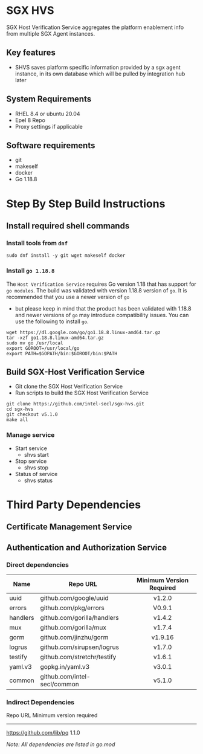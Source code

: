 SGX HVS
=======

SGX Host Verification Service aggregates the platform enablement info from multiple SGX Agent instances.

Key features
------------

-   SHVS saves platform specific information provided by a sgx agent instance, in its own database which will be pulled by integration hub later

System Requirements
-------------------

-   RHEL 8.4 or ubuntu 20.04
-   Epel 8 Repo
-   Proxy settings if applicable

Software requirements
---------------------

-   git
-   makeself
-   docker
-   Go 1.18.8

Step By Step Build Instructions
===============================

Install required shell commands
-------------------------------

### Install tools from `dnf`

``` {.shell}
sudo dnf install -y git wget makeself docker
```

### Install `go 1.18.8`

The `Host Verification Service` requires Go version 1.18 that has
support for `go modules`. The build was validated with version 1.18.8
version of `go`. It is recommended that you use a newer version of `go`
- but please keep in mind that the product has been validated with
1.18.8 and newer versions of `go` may introduce compatibility issues.
You can use the following to install `go`.

``` {.shell}
wget https://dl.google.com/go/go1.18.8.linux-amd64.tar.gz
tar -xzf go1.18.8.linux-amd64.tar.gz
sudo mv go /usr/local
export GOROOT=/usr/local/go
export PATH=$GOPATH/bin:$GOROOT/bin:$PATH
```

Build SGX-Host Verification Service
-----------------------------------

-   Git clone the SGX Host Verification Service
-   Run scripts to build the SGX Host Verification Service

``` {.shell}
git clone https://github.com/intel-secl/sgx-hvs.git
cd sgx-hvs
git checkout v5.1.0
make all
```

### Manage service

-   Start service
    -   shvs start
-   Stop service
    -   shvs stop
-   Status of service
    -   shvs status

Third Party Dependencies
========================

Certificate Management Service
------------------------------

Authentication and Authorization Service
----------------------------------------

### Direct dependencies

|  Name       | Repo URL                      | Minimum Version Required  |
|  ---------- | ----------------------------- | :-----------------------: |
|  uuid       | github.com/google/uuid        | v1.2.0                    |
|  errors     | github.com/pkg/errors         | V0.9.1                    |
|  handlers   | github.com/gorilla/handlers   | v1.4.2                    |
|  mux        | github.com/gorilla/mux        | v1.7.4                    |
|  gorm       | github.com/jinzhu/gorm        | v1.9.16                   |
|  logrus     | github.com/sirupsen/logrus    | v1.7.0                    |
|  testify    | github.com/stretchr/testify   | v1.6.1                    |
|  yaml.v3    | gopkg.in/yaml.v3              | v3.0.1                    |
|  common     | github.com/intel-secl/common  | v5.1.0                   |

### Indirect Dependencies

  Repo URL                     Minimum version required
  --------------------------- --------------------------
  https://github.com/lib/pq             1.1.0

*Note: All dependencies are listed in go.mod*
